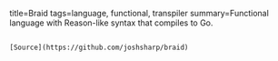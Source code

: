 title=Braid
tags=language, functional, transpiler
summary=Functional language with Reason-like syntax that compiles to Go.
~~~~~~

[Source](https://github.com/joshsharp/braid)